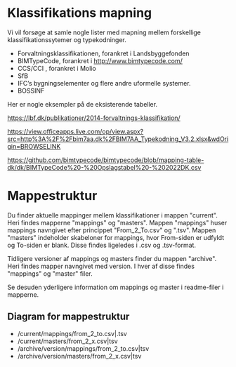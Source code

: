 # Klassifikations mapning

Vi vil forsøge at samle nogle lister med mapning mellem forskellige klassifikationssytemer og typekodninger.

* Forvaltningsklassifikationen, forankret i Landsbyggefonden
* BIMTypeCode, forankret i  http://www.bimtypecode.com/
* CCS/CCI , forankret i Molio
* SfB
* IFC’s bygningselementer og flere andre uformelle systemer.
* BOSSINF


Her er nogle eksempler på de eksisterende tabeller.

https://lbf.dk/publikationer/2014-forvaltnings-klassifikation/

https://view.officeapps.live.com/op/view.aspx?src=http%3A%2F%2Fbim7aa.dk%2FBIM7AA_Typekodning_V3.2.xlsx&wdOrigin=BROWSELINK

https://github.com/bimtypecode/bimtypecode/blob/mapping-table-dk/dk/BIMTypeCode%20-%20Opslagstabel%20-%202022DK.csv


# Mappestruktur

Du finder aktuelle mappinger mellem klassifikationer i mappen "current".
Heri findes mapperne "mappings" og "masters". Mappen "mappings" huser mappings navngivet efter princippet "From_2_To.csv" og ".tsv".
Mappen "masters" indeholder skabeloner for mappings, hvor From-siden er udfyldt og To-siden er blank. Disse findes ligeledes i .csv og .tsv-format.

Tidligere versioner af mappings og masters finder du mappen "archive". Heri findes mapper navngivet med version. I hver af disse findes "mappings" og "master" filer.

Se desuden yderligere information om mappings og master i readme-filer i mapperne.

## Diagram for mappestruktur
- /current/mappings/from_2_to.csv|.tsv
- /current/masters/from_2_x.csv|tsv
- /archive/version/mappings/from_2_to.csv|tsv
- /archive/version/masters/from_2_x.csv|tsv


